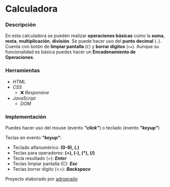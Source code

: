 # Calculadora

### Descripción

En esta calculadora se pueden realizar **operaciones básicas** como la **suma**, **resta**, **multiplicación**, **división**. Se puede hacer uso del **punto decimal** (`.`). Cuenta con botón de **limpiar pantalla** (`C`) y **borrar dígitos** (`<=`). Aunque su funcionalidad es básica puedes hacer un **Encadenamiento de Operaciones**.

### Herramientas

- _HTML_
- _CSS_
  - ❌ _Responsive_
- _JavaScript_
  - _DOM_

### Implementación

Puedes hacer uso del mouse (evento **_"click"_**) o teclado (evento **_"keyup"_**)

Teclas en evento **_"keyup"_**:

- Teclado alfanumérico: **(0-9), (.)**
- Teclas para operadores: **(+), (-), (\*), (/)**
- Tecla resultado (=): **_Enter_**
- Teclas limpiar pantalla (C): **_Esc_**
- Teclas borrar dígito (<=): **_Backspace_**

Proyecto elaborado por [adroprado](https://github.com/adroprado)
